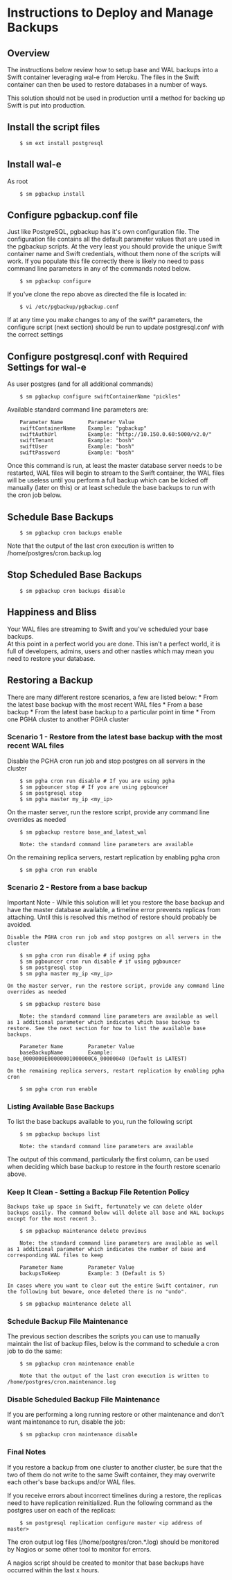 # Instructions to Deploy and Manage Backups

## Overview

The instructions below review how to setup base and WAL backups into a Swift 
container leveraging wal-e from Heroku. The files in the Swift container can 
then be used to restore databases in a number of ways.

This solution should not be used in production until a method for backing up 
Swift is put into production.

## Install the script files

		$ sm ext install postgresql

## Install wal-e

As root

		$ sm pgbackup install

## Configure pgbackup.conf file

Just like PostgreSQL, pgbackup has it's own configuration file. The 
configuration file contains all the default parameter values that are used in 
the pgbackup scripts.  At the very least you should provide the unique Swift 
container name and Swift credentials, without them none of the scripts will 
work. If you populate this file correctly there is likely no need to pass 
command line parameters in any of the commands noted below.

		$ sm pgbackup configure

If you've clone the repo above as directed the file is located in:

		$ vi /etc/pgbackup/pgbackup.conf

If at any time you make changes to any of the swift* parameters, the configure 
script (next section) should be run to update postgresql.conf with the correct 
settings

## Configure postgresql.conf with Required Settings for wal-e

As user postgres (and for all additional commands)
	
		$ sm pgbackup configure swiftContainerName "pickles"

Available standard command line parameters are:

		Parameter Name        Parameter Value
		swiftContainerName    Example: "pgbackup"
		swiftAuthUrl          Example: "http://10.150.0.60:5000/v2.0/"
		swiftTenant           Example: "bosh"
		swiftUser             Example: "bosh"
		swiftPassword         Example: "bosh"

Once this command is run, at least the master database server needs to be 
restarted, WAL files will begin to stream to the Swift container, the WAL files 
will be useless until you perform a full backup which can be kicked off 
manually (later on this) or at least schedule the base backups to run with the 
cron job below.

## Schedule Base Backups 

		$ sm pgbackup cron backups enable

Note that the output of the last cron execution is written to /home/postgres/cron.backup.log

## Stop Scheduled Base Backups 

		$ sm pgbackup cron backups disable

## Happiness and Bliss

Your WAL files are streaming to Swift and you've scheduled your base backups.  
At this point in a perfect world you are done.  This isn't a perfect world, 
it is full of developers, admins, users and other nasties which may mean you 
need to restore your database.

## Restoring a Backup

There are many different restore scenarios, a few are listed below:
		* From the latest base backup with the most recent WAL files
		* From a base backup
		* From the latest base backup to a particular point in time
		* From one PGHA cluster to another PGHA cluster

### Scenario 1 - Restore from the latest base backup with the most recent WAL files

Disable the PGHA cron run job and stop postgres on all servers in the cluster

		$ sm pgha cron run disable # If you are using pgha
		$ sm pgbouncer stop # If you are using pgbouncer
		$ sm postgresql stop
		$ sm pgha master my_ip <my_ip>

On the master server, run the restore script, provide any command line overrides as needed

		$ sm pgbackup restore base_and_latest_wal

		Note: the standard command line parameters are available

On the remaining replica servers, restart replication by enabling pgha cron
	
		$ sm pgha cron run enable

### Scenario 2 - Restore from a base backup

Important Note - While this solution will let you restore the base backup and 
have the master database available, a timeline error prevents replicas from 
attaching.  Until this is resolved this method of restore should probably be 
avoided.

	Disable the PGHA cron run job and stop postgres on all servers in the cluster

		$ sm pgha cron run disable # if using pgha
		$ sm pgbouncer cron run disable # if using pgbouncer
		$ sm postgresql stop
		$ sm pgha master my_ip <my_ip>

	On the master server, run the restore script, provide any command line overrides as needed

		$ sm pgbackup restore base

		Note: the standard command line parameters are available as well as 1 additional parameter which indicates which base backup to restore. See the next section for how to list the available base backups.

		Parameter Name        Parameter Value
		baseBackupName        Example: base_0000000E00000001000000C6_00000040 (Default is LATEST)

	On the remaining replica servers, restart replication by enabling pgha cron
	
		$ sm pgha cron run enable


### Listing Available Base Backups

To list the base backups available to you, run the following script

		$ sm pgbackup backups list

		Note: the standard command line parameters are available

The output of this command, particularly the first column, can be used when deciding which base backup to restore in the fourth restore scenario above.

### Keep It Clean - Setting a Backup File Retention Policy

	Backups take up space in Swift, fortunately we can delete older backups easily. The command below will delete all base and WAL backups except for the most recent 3.

		$ sm pgbackup maintenance delete previous

		Note: the standard command line parameters are available as well as 1 additional parameter which indicates the number of base and corresponding WAL files to keep

		Parameter Name        Parameter Value
		backupsToKeep         Example: 3 (Default is 5)

	In cases where you want to clear out the entire Swift container, run the following but beware, once deleted there is no "undo".

		$ sm pgbackup maintenance delete all


### Schedule Backup File Maintenance

The previous section describes the scripts you can use to manually maintain the list of backup files, below is the command to schedule a cron job to do the same:

		$ sm pgbackup cron maintenance enable

		Note that the output of the last cron execution is written to /home/postgres/cron.maintenance.log

### Disable Scheduled Backup File Maintenance

If you are performing a long running restore or other maintenance and don't want maintenance to run, disable the job:

		$ sm pgbackup cron maintenance disable

### Final Notes

If you restore a backup from one cluster to another cluster, be sure that the two of them do not write to the same Swift container, they may overwrite each other's base backups and/or WAL files.

If you receive errors about incorrect timelines during a restore, the replicas need to have replication reinitialized.  Run the following command as the postgres user on each of the replicas:

		$ sm postgresql replication configure master <ip address of master>

The cron output log files (/home/postgres/cron.*.log) should be monitored by Nagios or some other tool to monitor for errors.

A nagios script should be created to monitor that base backups have occurred within the last x hours.

